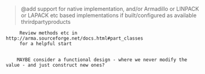 >	@add support for native implementation, and/or Armadillo or LINPACK or LAPACK etc based implementations if built/configured
         as available thrirdpartyproducts


		 Review methods etc in http://arma.sourceforge.net/docs.html#part_classes
		 for a helpful start


		MAYBE consider a functional design - where we never modify the value - and just construct new ones?